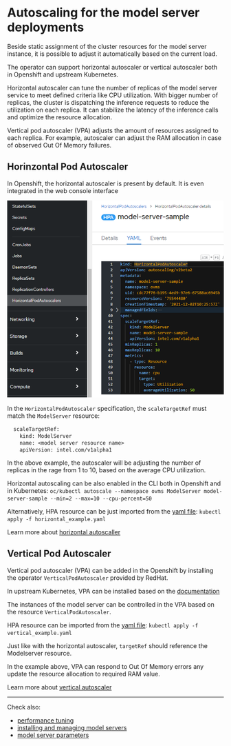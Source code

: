 # Autoscaling for the model server deployments

Beside static assignment of the cluster resources for the model server instance, it is possible to adjust it automatically based on the current load.

The operator can support horizontal autoscaler or vertical autoscaler both in Openshift and upstream Kubernetes.

Horizontal autoscaler can tune the number of replicas of the model server service to meet defined criteria like CPU utilization. With bigger number of replicas, the cluster is dispatching the inference requests to reduce the utilization on each replica. It can stabilize the latency of the inference calls and optimize the resource allocation.

Vertical pod autoscaler (VPA) adjusts the amount of resources assigned to each replica. For example, autoscaler can adjust the RAM allocation in case of observed Out Of Memory failures.

## Horinzontal Pod Autoscaler
In Openshift, the horizontal autoscaler is present by default. It is even integrated in the web console interface

![horizontal](./horizontal.png)

In the `HorizontalPodAutoscaler` specification, the `scaleTargetRef` must match the `ModelServer` resource:
```
  scaleTargetRef:
    kind: ModelServer
    name: <model server resource name>
    apiVersion: intel.com/v1alpha1
```

In the above example, the autoscaler will be adjusting the number of replicas in the rage from 1 to 10, based on the average CPU utilization.

Horizontal autoscaling can be also enabled in the CLI both in Openshift and in Kubernetes:
```oc/kubectl autoscale --namespace ovms ModelServer model-server-sample --min=2 --max=10 --cpu-percent=50 ```

Alternatively, HPA resource can be just imported from the [yaml file](./horizontal_example.yaml):
```kubectl apply -f horizontal_example.yaml```

Learn more about [horizontal autoscaller](https://kubernetes.io/docs/tasks/run-application/horizontal-pod-autoscale/)


## Vertical Pod Autoscaler

Vertical pod autoscaler (VPA) can be added in the Openshift by installing the operator `VerticalPodAutoscaler` provided by RedHat.

In upstream Kubernetes, VPA can be installed based on the [documentation](https://github.com/kubernetes/autoscaler/blob/master/vertical-pod-autoscaler)

The instances of the model server can be controlled in the VPA based on the resource `VerticalPodAutoscaler`.

HPA resource can be imported from the [yaml file](./vertical_example.yaml):
```kubectl apply -f vertical_example.yaml```

Just like with the horizontal autoscaler, `targetRef` should reference the Modelserver resource.

In the example above, VPA can respond to Out Of Memory errors any update the resource allocation to required RAM value. 

Learn more about [vertical autoscaler](https://github.com/kubernetes/autoscaler/tree/master/vertical-pod-autoscaler)

***

Check also:
- [performance tuning](./recommendations.md)
- [installing and managing model servers](./modelserver.md)
- [model server parameters](./modelserver_params.md)
